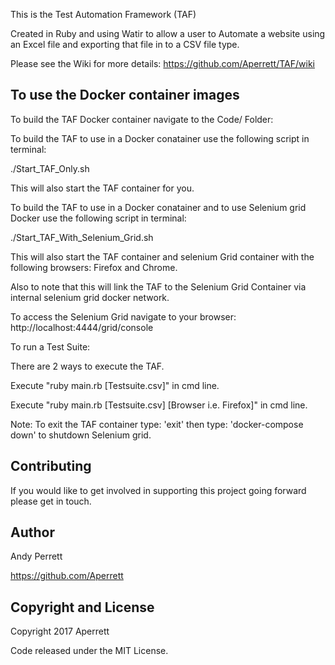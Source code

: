 This is the Test Automation Framework (TAF)

Created in Ruby and using Watir to allow a user to Automate a website using an Excel file and exporting that file in to a CSV file type.

Please see the Wiki for more details: https://github.com/Aperrett/TAF/wiki

<h2>To use the Docker container images</h2>
To build the TAF Docker container navigate to the Code/ Folder:

To build the TAF to use in a Docker conatainer use the following script in terminal:

./Start_TAF_Only.sh

This will also start the TAF container for you.

To build the TAF to use in a Docker conatainer and to use Selenium grid Docker use the following script in terminal:

./Start_TAF_With_Selenium_Grid.sh

This will also start the TAF container and selenium Grid container with the following browsers: Firefox and Chrome.

Also to note that this will link the TAF to the Selenium Grid Container via internal selenium grid docker network.

To access the Selenium Grid navigate to your browser: http://localhost:4444/grid/console

To run a Test Suite:

There are 2 ways to execute the TAF.

Execute "ruby main.rb [Testsuite.csv]" in cmd line.

Execute "ruby main.rb [Testsuite.csv] [Browser i.e. Firefox]" in cmd line.

Note: To exit the TAF container type: 'exit' then type: 'docker-compose down' to shutdown Selenium grid. 

<h2>Contributing</h2>

If you would like to get involved in supporting this project going forward please get in touch.

<h2>Author</h2>

Andy Perrett

https://github.com/Aperrett


<h2>Copyright and License</h2>

Copyright 2017 Aperrett

Code released under the MIT License.
